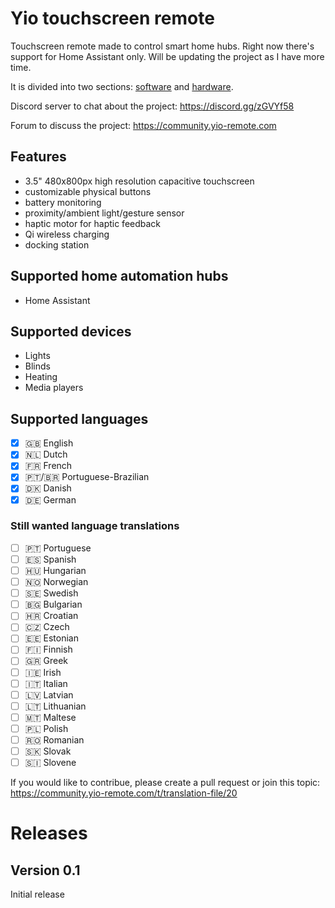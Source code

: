 # Yio touchscreen remote

Touchscreen remote made to control smart home hubs. Right now there's support for Home Assistant only. Will be updating the project as I have more time.

It is divided into two sections: [software](/software) and [hardware](/hardware).

Discord server to chat about the project: 
https://discord.gg/zGVYf58

Forum to discuss the project:
https://community.yio-remote.com


## Features
- 3.5" 480x800px high resolution capacitive touchscreen
- customizable physical buttons
- battery monitoring
- proximity/ambient light/gesture sensor
- haptic motor for haptic feedback 
- Qi wireless charging
- docking station

## Supported home automation hubs
- Home Assistant

## Supported devices
- Lights
- Blinds
- Heating
- Media players

## Supported languages
- [x] 🇬🇧 English
- [x] 🇳🇱 Dutch
- [x] 🇫🇷 French
- [x] 🇵🇹/🇧🇷 Portuguese-Brazilian
- [x] 🇩🇰 Danish
- [x] 🇩🇪 German

### Still wanted language translations
- [ ] 🇵🇹 Portuguese
- [ ] 🇪🇸 Spanish
- [ ] 🇭🇺 Hungarian
- [ ] 🇳🇴 Norwegian
- [ ] 🇸🇪 Swedish
- [ ] 🇧🇬 Bulgarian
- [ ] 🇭🇷 Croatian
- [ ] 🇨🇿 Czech
- [ ] 🇪🇪 Estonian
- [ ] 🇫🇮 Finnish
- [ ] 🇬🇷 Greek
- [ ] 🇮🇪 Irish
- [ ] 🇮🇹 Italian
- [ ] 🇱🇻 Latvian
- [ ] 🇱🇹 Lithuanian
- [ ] 🇲🇹 Maltese
- [ ] 🇵🇱 Polish
- [ ] 🇷🇴 Romanian
- [ ] 🇸🇰 Slovak
- [ ] 🇸🇮 Slovene

If you would like to contribue, please create a pull request or join this topic: https://community.yio-remote.com/t/translation-file/20

# Releases
## Version 0.1
Initial release
